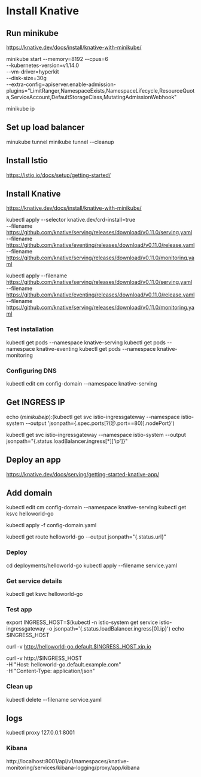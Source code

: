 # Install Knative

## Run minikube

https://knative.dev/docs/install/knative-with-minikube/

minikube start --memory=8192 --cpus=6 \
  --kubernetes-version=v1.14.0 \
  --vm-driver=hyperkit \
  --disk-size=30g \
  --extra-config=apiserver.enable-admission-plugins="LimitRanger,NamespaceExists,NamespaceLifecycle,ResourceQuota,ServiceAccount,DefaultStorageClass,MutatingAdmissionWebhook"

minikube ip 

## Set up load balancer

minukube tunnel
minikube tunnel --cleanup

## Install Istio

https://istio.io/docs/setup/getting-started/

## Install Knative

https://knative.dev/docs/install/knative-with-minikube/

kubectl apply --selector knative.dev/crd-install=true \
--filename https://github.com/knative/serving/releases/download/v0.11.0/serving.yaml \
--filename https://github.com/knative/eventing/releases/download/v0.11.0/release.yaml \
--filename https://github.com/knative/serving/releases/download/v0.11.0/monitoring.yaml
   
kubectl apply --filename https://github.com/knative/serving/releases/download/v0.11.0/serving.yaml \
--filename https://github.com/knative/eventing/releases/download/v0.11.0/release.yaml \
--filename https://github.com/knative/serving/releases/download/v0.11.0/monitoring.yaml

   
### Test installation

kubectl get pods --namespace knative-serving
kubectl get pods --namespace knative-eventing
kubectl get pods --namespace knative-monitoring

### Configuring DNS

kubectl edit cm config-domain --namespace knative-serving

## Get INGRESS IP

echo $(minikube ip):$(kubectl get svc istio-ingressgateway --namespace istio-system --output 'jsonpath={.spec.ports[?(@.port==80)].nodePort}')

kubectl get svc istio-ingressgateway --namespace istio-system --output jsonpath="{.status.loadBalancer.ingress[*]['ip']}"

## Deploy an app

https://knative.dev/docs/serving/getting-started-knative-app/

## Add domain

kubectl edit cm config-domain --namespace knative-serving
kubectl get ksvc helloworld-go

kubectl apply -f config-domain.yaml

kubectl get route helloworld-go --output jsonpath="{.status.url}"

### Deploy
cd deployments/helloworld-go
kubectl apply --filename service.yaml

### Get service details
kubectl get ksvc helloworld-go

### Test app

export INGRESS_HOST=$(kubectl -n istio-system get service istio-ingressgateway -o jsonpath='{.status.loadBalancer.ingress[0].ip}')
echo $INGRESS_HOST

curl -v http://helloworld-go.default.$INGRESS_HOST.xip.io

curl -v http://$INGRESS_HOST \
-H "Host: helloworld-go.default.example.com" \
-H "Content-Type: application/json"

### Clean up
kubectl delete --filename service.yaml

## logs

kubectl proxy
127.0.0.1:8001

### Kibana
http://localhost:8001/api/v1/namespaces/knative-monitoring/services/kibana-logging/proxy/app/kibana
